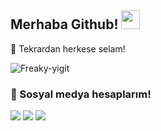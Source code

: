 ## Merhaba Github! <img src="https://raw.githubusercontent.com/iampavangandhi/iampavangandhi/master/gifs/Hi.gif" width="30px">


🎉 Tekrardan herkese selam!


<img src="https://komarev.com/ghpvc/?username=Freaky-yigit&label=Ziyaretçi%20Sayısı&color=552b75" alt="Freaky-yigit" />

<h3>🌟 Sosyal medya hesaplarım!</h3>
<p align="left">
    <a href="https://twitch.tv/freaky_yigit" target"blank_"><img src="https://img.shields.io/badge/Twitch-9146FF?style=for-the-badge&logo=twitch&logoColor=white"></a>
        <a href="https://www.youtube.com/channel/UCnpgaksndqIyfSe-DBGDD9A/videos" target"blank_"><img src="https://img.shields.io/badge/YouTube-FF0000?style=for-the-badge&logo=youtube&logoColor=white"></a>
            <a href="https://twitter.com/freakykanks" target"blank_"><img src="https://img.shields.io/badge/Twitter-1DA1F2?style=for-the-badge&logo=twitter&logoColor=white"></a>
    
   

</p>
